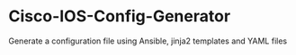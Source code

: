 # Cisco-IOS-Config-Generator

Generate a configuration file using Ansible, jinja2 templates and YAML files
